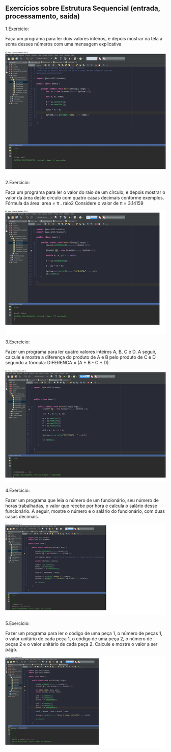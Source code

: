 ## Exercícios sobre Estrutura Sequencial (entrada, processamento, saída)

1.Exercicio:

Faça um programa para ler dois valores inteiros, e depois mostrar na tela a soma desses números com uma
mensagem explicativa

![exer1](exer1.jpg)

2.Exercicio:

Faça um programa para ler o valor do raio de um círculo, e depois mostrar o valor da área deste círculo com quatro
casas decimais conforme exemplos.
Fórmula da área: area = π . raio2
Considere o valor de π = 3.14159

![exer2](exer2.jpg)


3.Exercicio:

Fazer um programa para ler quatro valores inteiros A, B, C e D. A seguir, calcule e mostre a diferença do produto
de A e B pelo produto de C e D segundo a fórmula: DIFERENCA = (A * B - C * D).

![exer3](exer3.jpg)

4.Exercicio:

Fazer um programa que leia o número de um funcionário, seu número de horas trabalhadas, o valor que recebe por
hora e calcula o salário desse funcionário. A seguir, mostre o número e o salário do funcionário, com duas casas
decimais.

![exer4](exer4.jpg)

5.Exercicio:

Fazer um programa para ler o código de uma peça 1, o número de peças 1, o valor unitário de cada peça 1, o
código de uma peça 2, o número de peças 2 e o valor unitário de cada peça 2. Calcule e mostre o valor a ser pago.


![exer5](exer5.jpg)





